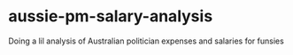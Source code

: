 # aussie-pm-salary-analysis
Doing a lil analysis of Australian politician expenses and salaries for funsies
